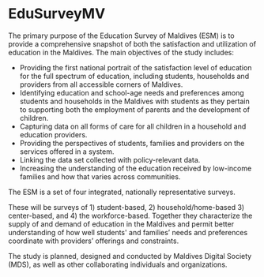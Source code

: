 # EduSurveyMV

The primary purpose of the Education Survey of Maldives (ESM) is to provide a comprehensive snapshot of both the satisfaction and utilization of education in the Maldives. The main objectives of the study includes: 

- Providing the first national portrait of the satisfaction level of education for the full spectrum of education, including students, households and providers from all accessible corners of Maldives.
- Identifying education and school-age needs and preferences among students and households in the Maldives with students as they pertain to supporting both the employment of parents and the development of children.
- Capturing data on all forms of care for all children in a household and education providers.
- Providing the perspectives of students, families and providers on the services offered in a system.
- Linking the data set collected with policy-relevant data.
- Increasing the understanding of the education received by low-income families and how that varies across communities. 

The ESM is a set of four integrated, nationally representative surveys. 

These will be surveys of 1) student-based, 2) household/home-based 3) center-based, and 4) the workforce-based. Together they characterize the supply of and demand of education in the Maldives and permit better understanding of how well students' and families’ needs and preferences coordinate with providers’ offerings and constraints. 

The study is planned, designed and conducted by Maldives Digital Society (MDS), as well as other collaborating individuals and organizations.